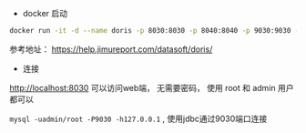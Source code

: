
- docker 启动
```sh
docker run -it -d --name doris -p 8030:8030 -p 8040:8040 -p 9030:9030 -p 8048:8048 apache/doris:doris-all-in-one-2.1.0
```

参考地址： https://help.jimureport.com/datasoft/doris/

- 连接

[http://localhost:8030](http://localhost:8030/home)  可以访问web端， 无需要密码， 使用 root 和 admin 用户都可以

`mysql -uadmin/root -P9030 -h127.0.0.1` , 使用jdbc通过9030端口连接



